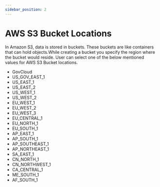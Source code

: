 ```yaml
---
sidebar_position: 2
---
```


# AWS S3 Bucket Locations

In Amazon S3, data is stored in buckets. These buckets are like containers that can hold objects.While creating a bucket you specify the region where the bucket would reside. User can select one of the below mentioned values for AWS S3 Bucket locations.

- GovCloud
- US_GOV_EAST_1
- US_EAST_1
- US_EAST_2
- US_WEST_1
- US_WEST_2
- EU_WEST_1
- EU_WEST_2
- EU_WEST_3
- EU_CENTRAL_1
- EU_NORTH_1
- EU_SOUTH_1
- AP_EAST_1
- AP_SOUTH_1
- AP_SOUTHEAST_1
- AP_NORTHEAST_1
- SA_EAST_1
- CN_NORTH_1
- CN_NORTHWEST_1
- CA_CENTRAL_1
- ME_SOUTH_1
- AF_SOUTH_1